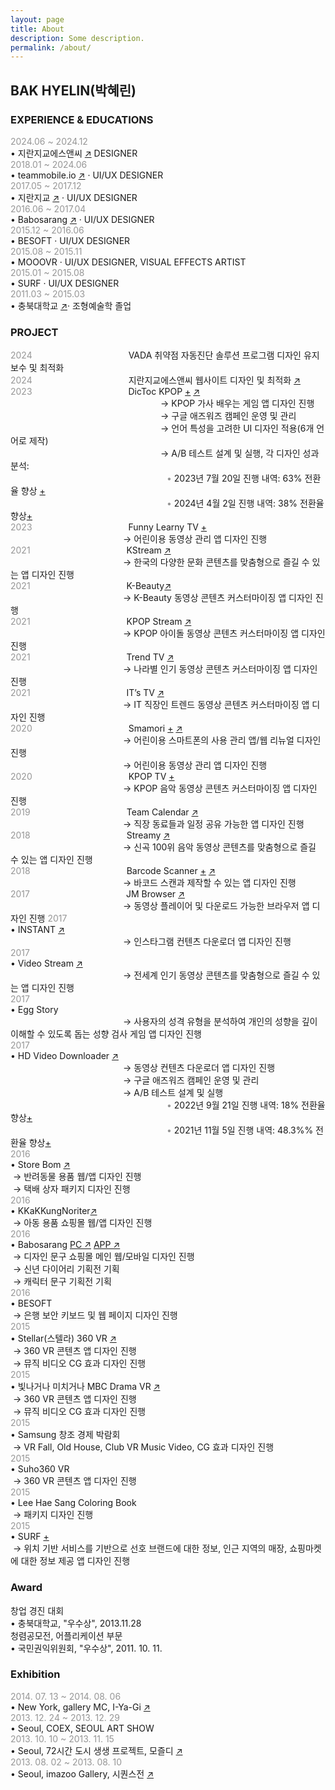 ```yaml
---
layout: page
title: About
description: Some description.
permalink: /about/
---
```


<!-- <img itemprop="image" class="img-rounded" src="#" alt="jamy"> -->
## BAK HYELIN(박혜린) 

### EXPERIENCE & EDUCATIONS
<span style="color: #969696;"> 2024.06 ~ 2024.12 </span>  
• 지란지교에스앤씨 <a href="https://www.jiransnc.com" target="_blank">↗</a> DESIGNER  
<span style="color: #969696;"> 2018.01 ~ 2024.06 </span>  
• teammobile.io <a href="https://www.teammobile.io/" target="_blank">↗</a> · UI/UX DESIGNER  
<span style="color: #969696;"> 2017.05 ~ 2017.12 </span>  
• 지란지교 <a href="https://www.jiran.com/" target="_blank">↗</a> · UI/UX DESIGNER  
<span style="color: #969696;">2016.06 ~ 2017.04</span>  
• Babosarang <a href="http://www.babosarang.co.kr/" target="_blank">↗</a> · UI/UX DESIGNER  
<span style="color: #969696;">2015.12 ~ 2016.06</span>  
• BESOFT · UI/UX DESIGNER  
<span style="color: #969696;">2015.08 ~ 2015.11</span>  
• MOOOVR · UI/UX DESIGNER, VISUAL EFFECTS ARTIST  
<span style="color: #969696;">2015.01 ~ 2015.08</span>  
• SURF · UI/UX DESIGNER  
<span style="color: #969696;">2011.03 ~ 2015.03</span>  
• 충북대학교 <a href="https://www.cbnu.ac.kr/www/index.do" target="_blank">↗</a>· 조형예술학 졸업  

### PROJECT
<span style="color: #969696;"> 2024 </span><span style="margin-left: 150px;"> VADA 취약점 자동진단 솔루션 프로그램 디자인 유지보수 및 최적화 </span>  
<span style="color: #969696;"> 2024 </span><span style="margin-left: 150px;"> 지란지교에스앤씨 웹사이트 디자인 및 최적화 <a href="https://www.jiransnc.com" target="_blank">↗</a> </span>  
<span style="color: #969696;"> 2023 </span><span style="margin-left: 150px;"> DicToc KPOP [+](../kpoplyricsgame/) <a href="https://play.google.com/store/search?q=dictoc&c=apps" target="_blank">↗</a></span>  
<span style="margin-left: 240px;"> → KPOP 가사 배우는 게임 앱 디자인 진행</span>  
<span style="margin-left: 240px;"> → 구글 애즈워즈 캠페인 운영 및 관리</span>    
<span style="margin-left: 240px;"> → 언어 특성을 고려한 UI 디자인 적용(6개 언어로 제작)</span>    
<span style="margin-left: 240px;"> → A/B 테스트 설계 및 실행, 각 디자인 성과 분석:</span>    
<span style="color: #969696; margin-left: 250px;"> • </span> <span> 2023년 7월 20일 진행 내역: 63% 전환율 향상 [+](,./ab-kpoplyricsgame-230724/)</span>   
<span style="color: #969696; margin-left: 250px;"> • </span> <span> 2024년 4월 2일 진행 내역: 38% 전환율 향상[+](../ab-kpoplyricsgame-240402/)</span>   
<span style="color: #969696;"> 2023 </span><span style="margin-left: 150px;"> Funny Learny TV [+](../funnylearnytv/)</span>  
<span style="margin-left: 180px;"> → 어린이용 동영상 관리 앱 디자인 진행</span>  
<span style="color: #969696;"> 2021 </span><span style="margin-left: 150px;"> KStream <a href="https://play.google.com/store/apps/details?id=io.tm.k.stream" target="_blank">↗</a></span>  
<span style="margin-left: 180px;"> → 한국의 다양한 문화 콘텐츠를 맞춤형으로 즐길 수 있는 앱 디자인 진행</span>  
<span style="color: #969696;"> 2021 </span><span style="margin-left: 150px;"> K-Beauty<a href="https://play.google.com/store/apps/details?id=io.tm.kbeauty.tv" target="_blank">↗</a></span>  
<span style="margin-left: 180px;"> → K-Beauty 동영상 콘텐츠 커스터마이징 앱 디자인 진행</span>  
<span style="color: #969696;"> 2021 </span><span style="margin-left: 150px;"> KPOP Stream <a href="https://play.google.com/store/apps/details?id=io.tm.kpop.stream" target="_blank">↗</a></span>  
<span style="margin-left: 180px;"> → KPOP 아이돌 동영상 콘텐츠 커스터마이징 앱 디자인 진행</span>  
<span style="color: #969696;"> 2021 </span><span style="margin-left: 150px;"> Trend TV <a href="https://play.google.com/store/apps/details?id=io.tm.stream.in" target="_blank">↗</a></span>  
<span style="margin-left: 180px;"> → 나라별 인기 동영상 콘텐츠 커스터마이징 앱 디자인 진행</span>  
<span style="color: #969696;"> 2021 </span><span style="margin-left: 150px;">IT’s TV <a href="https://play.google.com/store/apps/details?id=io.tm.its.tv" target="_blank">↗</a></span>  
<span style="margin-left: 180px;"> → IT 직장인 트렌드 동영상 콘텐츠 커스터마이징 앱 디자인 진행</span>   
<span style="color: #969696;"> 2020 </span><span style="margin-left: 150px;">Smamori [+](../kidsvideoapp/) <a href="https://smamori.jp/" target="_blank">↗</a></span>   
<span style="margin-left: 180px;"> → 어린이용 스마트폰의 사용 관리 앱/웹 리뉴얼 디자인 진행</span>  
<span style="margin-left: 180px;"> → 어린이용 동영상 관리 앱 디자인 진행</span>    
<span style="color: #969696;"> 2020 </span><span style="margin-left: 150px;">KPOP TV [+](../icon-kpop/)</span>  
<span style="margin-left: 180px;"> → KPOP 음악 동영상 콘텐츠 커스터마이징 앱 디자인 진행</span>   
<span style="color: #969696;">2019 </span><span style="margin-left: 150px;">Team Calendar <a href="https://play.google.com/store/apps/details?id=io.jmobile.tm.calendar" target="_blank">↗</a></span>  
<span style="margin-left: 180px;"> → 직장 동료들과 일정 공유 가능한 앱 디자인 진행</span>    
<span style="color: #969696;"> 2018 </span><span style="margin-left: 150px;">Streamy <a href="https://play.google.com/store/apps/details?id=com.fms.streamy" target="_blank">↗</a></span>   
<span style="margin-left: 180px;"> → 신곡 100위 음악 동영상 콘텐츠를 맞춤형으로 즐길 수 있는 앱 디자인 진행</span>  
<span style="color: #969696;"> 2018 </span><span style="margin-left: 150px;">Barcode Scanner [+](../barcode_scanner/) [↗](https://play.google.com/store/apps/details?id=io.jmobile.jmscanner)</span>  
<span style="margin-left: 180px;">→ 바코드 스캔과 제작할 수 있는 앱 디자인 진행</span>   
<span style="color: #969696;"> 2017 </span><span style="margin-left: 150px;">JM Browser <a href="https://play.google.com/store/apps/details?id=io.jmobile.browser" target="_blank">↗</a></span>    
<span style="margin-left: 180px;"> → 동영상 플레이어 및 다운로드 가능한 브라우저 앱 디자인 진행</span>
<span style="color: #969696;"> 2017 </span>  
• INSTANT <a href="https://play.google.com/store/apps/details?id=io.jmobile.instant" target="_blank">↗</a>  
<span style="margin-left: 180px;"> → 인스타그램 컨텐츠 다운로더 앱 디자인 진행  
<span style="color: #969696;"> 2017 </span>  
• Video Stream <a href="https://play.google.com/store/apps/details?id=io.jmobile.video.browser" target="_blank">↗</a>  
<span style="margin-left: 180px;"> → 전세계 인기 동영상 콘텐츠를 맞춤형으로 즐길 수 있는 앱 디자인 진행  
<span style="color: #969696;"> 2017 </span>  
• Egg Story  
<span style="margin-left: 180px;"> → 사용자의 성격 유형을 분석하여 개인의 성향을 깊이 이해할 수 있도록 돕는 성향 검사 게임 앱 디자인 진행  
<span style="color: #969696;"> 2017 </span>  
• HD Video Downloader <a href="https://play.google.com/store/apps/details?id=com.ne.hdv">↗</a>  
<span style="margin-left: 180px;"> → 동영상 컨텐츠 다운로더 앱 디자인 진행  
<span style="margin-left: 180px;"> → 구글 애즈워즈 캠페인 운영 및 관리  
<span style="margin-left: 180px;"> → A/B 테스트 설계 및 실행  
<span style="color: #969696; margin-left: 250px;"> • </span><span>2022년 9월 21일 진행 내역: 18% 전환율 향상[+](../ab-hdvd-220921/)</span>  
<span style="color: #969696; margin-left: 250px;"> • </span><span>2021년 11월 5일 진행 내역: 48.3%% 전환율 향상[+](../ab-hdvd-211105/)</span>  
<span style="color: #969696;"> 2016 </span>  
•  Store Bom <a href="https://www.behance.net/gallery/51348153/Shopping-mall-APP-UI" target="_blank">↗</a>  
&nbsp;→ 반려동물 용품 웹/앱 디자인 진행  
&nbsp;→ 택배 상자 패키지 디자인 진행  
<span style="color: #969696;"> 2016 </span>  
•  KKaKKungNoriter<a href="http://kkakkungnoriter.com/" target="_blank">↗</a>  
&nbsp;→ 아동 용품 쇼핑몰 웹/앱 디자인 진행  
<span style="color: #969696;"> 2016 </span>  
•  Babosarang <a href="https://www.behance.net/gallery/51124513/Main_Web(PC)-UI" target="_blank">PC ↗</a> <a href="https://www.behance.net/gallery/51583461/Shopping-mall-APP-UI(Babosarang)" target="_blank">APP ↗</a>  
&nbsp;→ 디자인 문구 쇼핑몰 메인 웹/모바일 디자인 진행  
&nbsp;→ 신년 다이어리 기획전 기획  
&nbsp;→ 캐릭터 문구 기획전 기획  
<span style="color: #969696;"> 2016 </span>   
•  BESOFT  
&nbsp;→ 은행 보안 키보드 및 웹 페이지 디자인 진행  
<span style="color: #969696;"> 2015 </span>  
•  Stellar(스텔라) 360 VR [↗](https://www.youtube.com/watch?v=gvORWNSsGak)  
&nbsp;→ 360 VR 콘텐츠 앱 디자인 진행  
&nbsp;→ 뮤직 비디오 CG 효과 디자인 진행   
<span style="color: #969696;"> 2015 </span>  
•  빛나거나 미치거나 MBC Drama VR [↗](https://www.youtube.com/watch?v=7Eo8ddIhUnE)  
&nbsp;→ 360 VR 콘텐츠 앱 디자인 진행  
&nbsp;→ 뮤직 비디오 CG 효과 디자인 진행  
<span style="color: #969696;"> 2015 </span>  
•  Samsung 창조 경제 박람회  
&nbsp;→ VR Fall, Old House, Club VR Music Video, CG 효과 디자인 진행  
<span style="color: #969696;"> 2015 </span>  
• Suho360 VR  
&nbsp;→ 360 VR 콘텐츠 앱 디자인 진행  
<span style="color: #969696;"> 2015 </span>  
• Lee Hae Sang Coloring Book  
&nbsp;→ 패키지 디자인 진행  
<span style="color: #969696;"> 2015 </span>  
• SURF [+](../marshmello/)  
&nbsp;→ 위치 기반 서비스를 기반으로 선호 브랜드에 대한 정보, 인근 지역의 매장, 쇼핑마켓에 대한 정보 제공 앱 디자인 진행  

### Award
창업 경진 대회   
• 충북대학교, "우수상", 2013.11.28  
청렴공모전, 어플리케이션 부문  
• 국민권익위원회, "우수상", 2011. 10. 11.  

### Exhibition
<span style="color: #969696;">2014. 07. 13 ~ 2014. 08. 06</span>  
•  New York, gallery MC, I-Ya-Gi <a href="http://www.gallerymc.org/h/i-ya-gi-that-connote-you-and-me/" target="_blank">↗</a>  
<span style="color: #969696;">2013. 12. 24 ~ 2013. 12. 29</span>  
•  Seoul, COEX, SEOUL ART SHOW  
<span style="color: #969696;">2013. 10. 10 ~ 2013. 11. 15</span>  
•  Seoul, 72시간 도시 생생 프로젝트, 모즐디 <a href="https://www.lafent.com/inews/news_view.html?news_id=110411" target="_blank">↗</a>  
<span style="color: #969696;">2013. 08. 02 ~ 2013. 08. 10</span>  
•  Seoul, imazoo Gallery, 시퀀스전 <a href="http://www.imazoo.com/index.htm" target="_blank">↗</a>  
